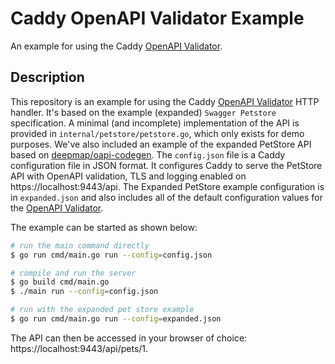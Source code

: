 # Caddy OpenAPI Validator Example

An example for using the Caddy [OpenAPI Validator](https://github.com/hslatman/caddy-openapi-validator).

## Description

This repository is an example for using the Caddy [OpenAPI Validator](https://github.com/hslatman/caddy-openapi-validator) HTTP handler.
It's based on the example (expanded) `Swagger Petstore` specification.
A minimal (and incomplete) implementation of the API is provided in `internal/petstore/petstore.go`, which only exists for demo purposes.
We've also included an example of the expanded PetStore API based on [deepmap/oapi-codegen](https://github.com/deepmap/oapi-codegen/tree/master/examples/petstore-expanded).
The `config.json` file is a Caddy configuration file in JSON format.
It configures Caddy to serve the PetStore API with OpenAPI validation, TLS and logging enabled on https://localhost:9443/api.
The Expanded PetStore example configuration is in `expanded.json` and also includes all of the default configuration values for the [OpenAPI Validator](https://github.com/hslatman/caddy-openapi-validator).

The example can be started as shown below:

```bash
# run the main command directly
$ go run cmd/main.go run --config=config.json

# compile and run the server
$ go build cmd/main.go
$ ./main run --config=config.json

# run with the expanded pet store example
$ go run cmd/main.go run --config=expanded.json
```

The API can then be accessed in your browser of choice: https://localhost:9443/api/pets/1. 
